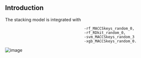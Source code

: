 ## Introduction
The stacking model is integrated with 
```
                                    -rf_MACCSkeys_random_0, 
                                    -rf_RDkit_random_0, 
                                    -svm_MACCSkeys_random_3 
                                    -xgb_MACCSkeys_random_0.
```

![image](https://github.com/user-attachments/assets/5ad22974-9395-41d5-ac77-de01143f0873)
